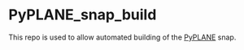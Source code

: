 # PyPLANE_snap_build

This repo is used to allow automated building of the [PyPLANE](https://github.com/m-squared96/PyPLANE) snap.
